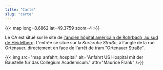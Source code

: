 ```yaml
---
title: "Carte"
slug: "carte"
---
```


{{< map long=8.6862 lat=49.3759 zoom=4 >}}

Le CA est situé sur le site de [l'ancien hôpital américain de Rohrbach, au sud de Heidelberg](https://tools.wmflabs.org/geohack/geohack.php?pagename=Collegium+Academicum&params=49_22_34_N_8_41_10_E).
L'entrée se situe sur la _Karlsruhe Straße_, à l'angle de la rue Ortenauer.
directement en face de l'arrêt de tram "Ortenauer Straße".

<div class="columns">
	<div id="anfahrt" class="column">
	{{< img src="map_anfahrt_hospital" alt="Anfahrt US Hospital mit der Baustelle für das Collegium Academicum." attr="Maurice Frank" />}}
	</div>
